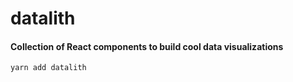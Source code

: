# datalith

#### Collection of React components to build cool data visualizations

```sh
yarn add datalith
```
